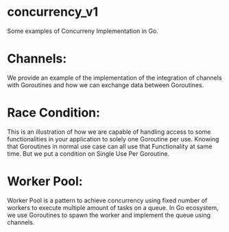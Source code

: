 # concurrency_v1
Some examples of Concurreny Implementation in Go.

# Channels:
We provide an example of the implementation of the integration of channels with Goroutines and how we can exchange data between Goroutines.

# Race Condition:
This is an illustration of how we are capable of handling access to some functionalities in your application to solely one Goroutine per use. Knowing that Goroutines in normal use case can all use that Functionality at same time.
But we put a condition on Single Use Per Goroutine.

# Worker Pool:
Worker Pool is a pattern to achieve concurrency using fixed number of workers to execute multiple amount of tasks on a queue. In Go ecosystem, we use Goroutines to spawn the worker and implement the queue using channels.
